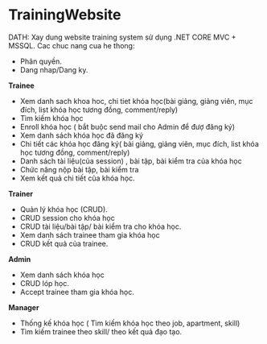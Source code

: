 # TrainingWebsite
DATH:
Xay dung website training system sử dụng .NET CORE MVC + MSSQL.
Cac chuc nang cua he thong:

+ Phân quyền.
+ Dang nhap/Dang ky.

**Trainee**
+ Xem danh sach khoa hoc, chi tiet khóa học(bài giảng, giảng viên, mục đích, list khóa học tương đồng, comment/reply)
+ Tìm kiếm khóa học
+ Enroll khóa học ( bắt buộc send mail cho Admin để đượ đăng ký)
+ Xem danh sách khóa học đã đăng ký
+ Chi tiết các khóa học đăng ký( bài giảng, giảng viên, mục đích, list khóa học tương đồng, comment/reply)
+ Danh sách tài liệu(của session) , bài tập, bài kiểm tra của khóa học
+ Chức năng nộp bài tập, bài kiểm tra
+ Xem kết quả chi tiết của khóa học.

**Trainer**
+ Quản lý khóa học (CRUD).
+ CRUD session cho khóa học
+ CRUD tài liệu/bài tập/ bài kiểm tra cho khóa học.
+ Xem danh sách trainee tham gia khóa học
+ CRUD kết quả của trainee.

**Admin**
+ Xem danh sách khóa học
+ CRUD lóp học.
+ Accept trainee tham gia khóa học.

**Manager**
+ Thống kế khóa học ( Tìm kiếm khóa học theo job, apartment, skill)
+ Tìm kiếm trainee theo skill/ theo kết quả đạo tạo.
